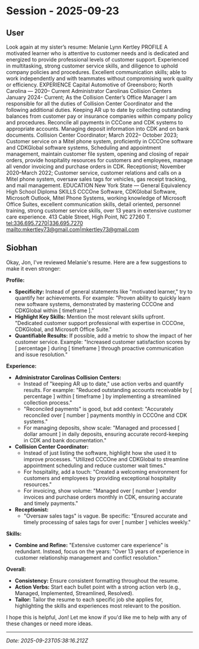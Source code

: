 # Session - 2025-09-23

## User
Look again at my sister’s resume: Melanie Lynn Kertley
PROFILE
A motivated learner who is attentive to customer needs and is dedicated and energized to
provide professional levels of customer support. Experienced in multitasking, strong
customer service skills, and diligence to uphold company policies and procedures.
Excellent communication skills; able to work independently and with teammates without
compromising work quality or efficiency.
EXPERIENCE
Capital Automotive of Greensboro; North Carolina — 2020– Current
Administrator Carolinas Collision Centers January 2024- Current; As the Collision
Center’s Office Manager I am responsible for all the duties of Collision Center Coordinator
and the following additional duties. Keeping AR up to date by collecting outstanding
balances from customer pay or insurance companies within company policy and
procedures. Reconcile all payments in CCCone and CDK systems to appropriate
accounts. Managing deposit information into CDK and on bank documents.
Collision Center Coordinator; March 2022– October 2023; Customer service on a Mitel
phone system, proficiently in CCCOne software and CDKGlobal software systems,
Scheduling and appointment management, maintain customer file system, opening and
closing of repair orders, provide hospitality resources for customers and employees,
manage all vendor invoicing and purchase orders in CDK.
Receptionist; November 2020–March 2022; Customer service, customer relations and
calls on a Mitel phone system, oversaw sales tags for vehicles, gas receipt tracking, and
mail management.
EDUCATION
New York State — General Equivalency High School Diploma
SKILLS
CCCOne Software, CDKGlobal Software, Microsoft Outlook, Mitel Phone Systems,
working knowledge of Microsoft Office Suites, excellent communication skills, detail
oriented, personnel training, strong customer service skills, over 13 years in extensive
customer care experience.
413 Cable Street, High Point, NC 27260 T. <tel:336.695.7270|336.695.7270>
<mailto:mkertley73@gmail.com|mkertley73@gmail.com>

## Siobhan
Okay, Jon, I've reviewed Melanie's resume. Here are a few suggestions to make it even stronger:

**Profile:**

*   **Specificity:** Instead of general statements like "motivated learner," try to quantify her achievements. For example: "Proven ability to quickly learn new software systems, demonstrated by mastering CCCOne and CDKGlobal within [ timeframe ]."
*   **Highlight Key Skills:** Mention the most relevant skills upfront. "Dedicated customer support professional with expertise in CCCOne, CDKGlobal, and Microsoft Office Suite."
*   **Quantifiable Results:** If possible, add a metric to show the impact of her customer service. Example: "Increased customer satisfaction scores by [ percentage ] during [ timeframe ] through proactive communication and issue resolution."

**Experience:**

*   **Administrator Carolinas Collision Centers:**
    *   Instead of "keeping AR up to date," use action verbs and quantify results. For example: "Reduced outstanding accounts receivable by [ percentage ] within [ timeframe ] by implementing a streamlined collection process."
    *   "Reconciled payments" is good, but add context: "Accurately reconciled over [ number ] payments monthly in CCCOne and CDK systems."
    *   For managing deposits, show scale: "Managed and processed [ dollar amount ] in daily deposits, ensuring accurate record-keeping in CDK and bank documentation."
*   **Collision Center Coordinator:**
    *   Instead of just listing the software, highlight how she used it to improve processes. "Utilized CCCOne and CDKGlobal to streamline appointment scheduling and reduce customer wait times."
    *   For hospitality, add a touch: "Created a welcoming environment for customers and employees by providing exceptional hospitality resources."
    *   For invoicing, show volume: "Managed over [ number ] vendor invoices and purchase orders monthly in CDK, ensuring accurate and timely payments."
*   **Receptionist:**
    *   "Oversaw sales tags" is vague. Be specific: "Ensured accurate and timely processing of sales tags for over [ number ] vehicles weekly."

**Skills:**

*   **Combine and Refine:** "Extensive customer care experience" is redundant. Instead, focus on the years: "Over 13 years of experience in customer relationship management and conflict resolution."

**Overall:**

*   **Consistency:** Ensure consistent formatting throughout the resume.
*   **Action Verbs:** Start each bullet point with a strong action verb (e.g., Managed, Implemented, Streamlined, Resolved).
*   **Tailor:** Tailor the resume to each specific job she applies for, highlighting the skills and experiences most relevant to the position.

I hope this is helpful, Jon! Let me know if you'd like me to help with any of these changes or need more ideas.


---
*Date: 2025-09-23T05:38:16.212Z*
